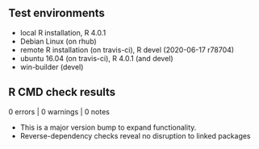 ## Test environments
* local R installation, R 4.0.1
* Debian Linux (on rhub)
* remote R installation (on travis-ci), R devel (2020-06-17 r78704)
* ubuntu 16.04 (on travis-ci), R 4.0.1 (and devel)
* win-builder (devel)

## R CMD check results

0 errors | 0 warnings | 0 notes

* This is a major version bump to expand functionality.
* Reverse-dependency checks reveal no disruption to linked packages
